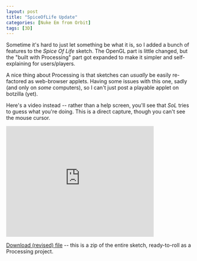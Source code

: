 ```yaml
---
layout: post
title: "SpiceOfLife Update"
categories: [Nuke Em from Orbit]
tags: [3D]
---
```

Sometime it's hard to just let something be what it is, so I added a bunch of features to the <i>Spice Of Life</i> sketch. The OpenGL part is little changed, but the "built with Processing" part got expanded to make it simpler and self-explaining for users/players.

A nice thing about Processing is that sketches can <i>usually</i> be easily re-factored as web-browser applets. Having some issues with this one, sadly (and only on <i>some</i> computers), so I can't just post a playable applet on botzilla (yet).

Here's a video instead -- rather than a help screen, you'll see that <i>SoL</i> tries to guess what you're doing. This is a direct capture, though you can't see the mouse cursor.

<iframe src="http://player.vimeo.com/video/15912780" width="400" height="300" frameborder="0"></iframe><p><a href="http://vimeo.com/15912780">



<a href="http://www.botzilla.com/blog/archives/pix2010/SpiceOfLife.zip">Download (revised) file</a> -- this is a zip of the entire sketch, ready-to-roll as a Processing project.
